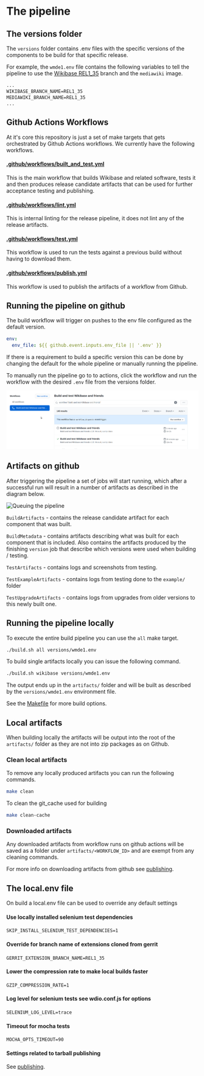# The pipeline
## The versions folder

The `versions` folder contains .env files with the specific versions of the components to be build for that specific release.

For example, the `wmde1.env` file contains the following variables to tell the pipeline to use the [Wikibase REL1_35] branch and the `mediawiki` image.

```
...
WIKIBASE_BRANCH_NAME=REL1_35
MEDIAWIKI_BRANCH_NAME=REL1_35
...
``` 
## Github Actions Workflows

At it's core this repository is just a set of make targets that gets orchestrated by Github Actions workflows. We currently have the following workflows.
#### [.github/workflows/built_and_test.yml](.github/workflows/built_and_test.yml)

This is the main workflow that builds Wikibase and related software, tests it and then produces release candidate artifacts that can be used for further acceptance testing and publishing.
#### [.github/workflows/lint.yml](.github/workflows/lint.yml)

This is internal linting for the release pipeline, it does not lint any of the release artifacts.
#### [.github/workflows/test.yml](.github/workflows/test.yml)

This workflow is used to run the tests against a previous build without having to download them.
#### [.github/workflows/publish.yml](.github/workflows/publish.yml)

This workflow is used to publish the artifacts of a workflow from Github.

## Running the pipeline on github

The build workflow will trigger on pushes to the env file configured as the default version.

```yml
env:
  env_file: ${{ github.event.inputs.env_file || '.env' }}

```

If there is a requirement to build a specific version this can be done by changing the default for the whole pipeline or manually running the pipeline.

To manually run the pipeline go to to actions, click the workflow and run the workflow with the desired `.env` file from the versions folder.

![Queuing the pipeline](../images/queue_job.gif "Queuing the pipeline")

## Artifacts on github

After triggering the pipeline a set of jobs will start running, which after a successful run will result in a number of artifacts as described in the diagram below.

![Queuing the pipeline](../../diagrams/output/overview.svg "Queuing the pipeline")

`BuildArtifacts` - contains the release candidate artifact for each component that was built.

`BuildMetadata` - contains artifacts describing what was built for each component that is included. Also contains the artifacts produced by the finishing `version` job that describe which versions were used when building / testing.

`TestArtifacts` - contains logs and screenshots from testing.

`TestExampleArtifacts` - contains logs from testing done to the `example/` folder

`TestUpgradeArtifacts` - contains logs from upgrades from older versions to this newly built one.

## Running the pipeline locally

To execute the entire build pipeline you can use the `all` make target.

```sh
./build.sh all versions/wmde1.env
```

To build single artifacts locally you can issue the following command.

```sh
./build.sh wikibase versions/wmde1.env
```

The output ends up in the `artifacts/` folder and will be built as described by the `versions/wmde1.env` environment file.


See the [Makefile](../../Makefile) for more build options.

## Local artifacts

When building locally the artifacts will be output into the root of the `artifacts/` folder as they are not into zip packages as on Github.


### Clean local artifacts
To remove any locally produced artifacts you can run the following commands.

```sh
make clean
```

To clean the git_cache used for building

```sh
make clean-cache
```
### Downloaded artifacts

Any downloaded artifacts from workflow runs on github actions will be saved as a folder under `artifacts/<WORKFLOW_ID>` and are exempt from any cleaning commands.

For more info on downloading artifacts from github see [publishing](publishing.md).

[Wikibase REL1_35]: https://gerrit.wikimedia.org/g/mediawiki/extensions/Wikibase/+/refs/heads/REL1_35

## The local.env file

On build a local.env file can be used to override any default settings

#### Use locally installed selenium test dependencies
```
SKIP_INSTALL_SELENIUM_TEST_DEPENDENCIES=1
```
#### Override for branch name of extensions cloned from gerrit
```
GERRIT_EXTENSION_BRANCH_NAME=REL1_35
```
#### Lower the compression rate to make local builds faster
```
GZIP_COMPRESSION_RATE=1
```
#### Log level for selenium tests see wdio.conf.js for options
```
SELENIUM_LOG_LEVEL=trace
```
#### Timeout for mocha tests
```
MOCHA_OPTS_TIMEOUT=90
```

#### Settings related to tarball publishing
See [publishing](publishing.md).